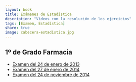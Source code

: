 ```yaml
---
layout: book
title: Exámenes de Estadística
description: "Vídeos con la resolución de los ejercicios"
tags: [Examen, Estadística]
share: true
image: cabecera-estadistica.jpg
---
```


## 1º de Grado Farmacia

- [Examen del 24 de enero de 2013](2013-01-24.html)
- [Examen del 27 de enero de 2014](2014-01-27.html)
- [Examen del 24 de noviembre de 2014](2014-11-24.html)
